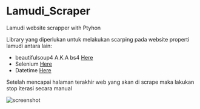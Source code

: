 # Lamudi_Scraper
Lamudi website scrapper with Ptyhon

Library yang diperlukan untuk melakukan scarping pada website properti lamudi antara lain:
- beautifulsoup4 A.K.A bs4 <a href="https://pypi.org/project/beautifulsoup4/"> Here </a>
- Selenium <a href="https://pypi.org/project/selenium/"> Here </a>
- Datetime <a href="https://pypi.org/project/datetime-selenium/"> Here </a>


Setelah mencapai halaman terakhir web yang akan di scrape maka lakukan stop iterasi secara manual

![screenshot](https://i.ibb.co/gSLXtLp/Lamudi-Scraper-web-scraping-ipynb-at-main-mikoelino-Lamudi-Scraper-Google-Chrome-13-02-2021-06-20-31.png)
